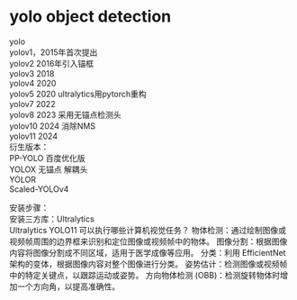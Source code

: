 # yolo object detection  
yolo  
yolov1，2015年首次提出  
yolov2   2016年引入锚框  
yolov3   2018  
yolov4   2020  
yolov5   2020  ultralytics用pytorch重构  
yolov7   2022  
yolov8    2023 采用无锚点检测头  
yolov10  2024 消除NMS  
yolov11  2024  
衍生版本：  
PP-YOLO  百度优化版  
YOLOX     无锚点 解耦头  
YOLOR  
Scaled-YOLOv4  

  
安装步骤：  
安装三方库：Ultralytics  
Ultralytics YOLO11 可以执行哪些计算机视觉任务？
物体检测：通过绘制图像或视频帧周围的边界框来识别和定位图像或视频帧中的物体。
图像分割：根据图像内容将图像分割成不同区域，适用于医学成像等应用。
分类：利用 EfficientNet 架构的变体，根据图像内容对整个图像进行分类。
姿势估计：检测图像或视频帧中的特定关键点，以跟踪运动或姿势。
方向物体检测 (OBB)：检测旋转物体时增加一个方向角，以提高准确性。

